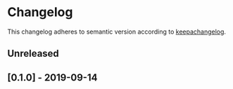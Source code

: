 # Changelog

This changelog adheres to semantic version according to [keepachangelog](https://keepachangelog.com/en/1.0.0/).

## Unreleased

## [0.1.0] - 2019-09-14
